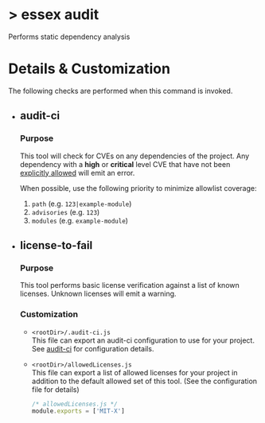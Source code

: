# > essex audit

Performs static dependency analysis

# Details & Customization

The following checks are performed when this command is invoked.

- ## audit-ci

  ### Purpose

  This tool will check for CVEs on any dependencies of the project. Any dependency with a **high** or **critical** level CVE that have not been [explicitly allowed](https://github.com/IBM/audit-ci#options) will emit an error.

  When possible, use the following priority to minimize allowlist coverage:


  1. `path` (e.g. `123|example-module`)
  1. `advisories` (e.g. `123`)
  1. `modules` (e.g. `example-module`)

- ## license-to-fail

  ### Purpose

  This tool performs basic license verification against a list of known licenses. Unknown licenses will emit a warning.

  ### Customization

  - `<rootDir>/.audit-ci.js`<br/>
    This file can export an audit-ci configuration to use for your project. See [audit-ci](https://github.com/IBM/audit-ci/#example-config-file-and-different-directory-usage) for configuration details.

  - `<rootDir>/allowedLicenses.js`<br/>
    This file can export a list of allowed licenses for your project in addition to the default allowed set of this tool. (See the configuration file for details)

    ```js
    /* allowedLicenses.js */
    module.exports = ['MIT-X']
    ```
